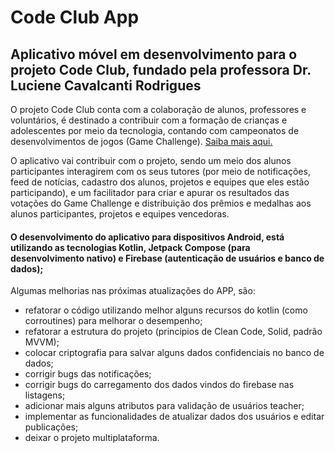 # Code Club App

## Aplicativo móvel em desenvolvimento para o projeto Code Club, fundado pela professora Dr. Luciene Cavalcanti Rodrigues

O projeto Code Club conta com a colaboração de alunos, professores e voluntários, é destinado a contribuir com a formação de crianças e adolescentes por meio da tecnologia, contando com campeonatos de desenvolvimentos de jogos (Game Challenge). [Saiba mais aqui.](http://codeclube.inf.br)

O aplicativo vai contribuir com o projeto, sendo um meio dos alunos participantes interagirem com os seus tutores (por meio de notificações, feed de notícias, cadastro dos alunos, projetos e equipes que eles estão participando), e um facilitador para criar e apurar os resultados das votações do Game Challenge e distribuição dos prêmios e medalhas aos alunos participantes, projetos e equipes vencedoras.

#### O desenvolvimento do aplicativo para dispositivos Android, está utilizando as tecnologias Kotlin, Jetpack Compose (para desenvolvimento nativo) e Firebase (autenticação de usuários e banco de dados);

Algumas melhorias nas próximas atualizações do APP, são: 
* refatorar o código utilizando melhor alguns recursos do kotlin (como corroutines) para melhorar o desempenho; 
* refatorar a estrutura do projeto (principios de Clean Code, Solid, padrão MVVM); 
* colocar criptografia para salvar alguns dados confidenciais no banco de dados;
* corrigir bugs das notificações;
* corrigir bugs do carregamento dos dados vindos do firebase nas listagens;
* adicionar mais alguns atributos para validação de usuários teacher;
* implementar as funcionalidades de atualizar dados dos usuários e editar publicações; 
* deixar o projeto multiplataforma.
 
